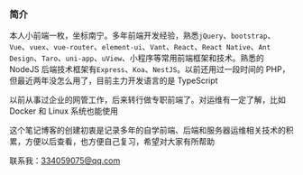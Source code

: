### 简介

本人小前端一枚，坐标南宁。多年前端开发经验，熟悉`jQuery`、`bootstrap`、`Vue`、`vuex`、`vue-router`、`element-ui`、`Vant`、`React`、`React Native`、`Ant Design`、`Taro`、`uni-app`、`uView`、小程序等常用前端框架和技术。熟悉的 NodeJS 后端技术框架有`Express`、`Koa`、`NestJS`。以前还用过一段时间的 PHP，但最近两年没怎么用了，目前主力开发语言的是 TypeScript

以前从事过企业的网管工作，后来转行做专职前端了。对运维有一定了解，比如 Docker 和 Linux 系统也能使用

这个笔记博客的创建初衷是记录多年的自学前端、后端和服务器运维相关技术的积累，方便以后查看，也方便自己复习，希望对大家有所帮助

联系我：<334059075@qq.com>
